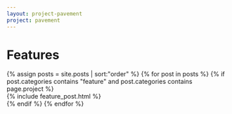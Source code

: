 ```yaml
---
layout: project-pavement
project: pavement
---
```


<h1>Features</h1>
{% assign posts = site.posts | sort:"order" %}
{% for post in posts %}
{% if post.categories contains "feature" and post.categories contains page.project %}
<!--{{ post.order }}-->
<div class="span12">
<article>
{% include feature_post.html %}
</article>
</div>
{% endif %}
{% endfor %}
